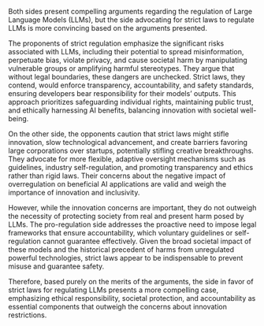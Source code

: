 Both sides present compelling arguments regarding the regulation of Large Language Models (LLMs), but the side advocating for strict laws to regulate LLMs is more convincing based on the arguments presented.

The proponents of strict regulation emphasize the significant risks associated with LLMs, including their potential to spread misinformation, perpetuate bias, violate privacy, and cause societal harm by manipulating vulnerable groups or amplifying harmful stereotypes. They argue that without legal boundaries, these dangers are unchecked. Strict laws, they contend, would enforce transparency, accountability, and safety standards, ensuring developers bear responsibility for their models’ outputs. This approach prioritizes safeguarding individual rights, maintaining public trust, and ethically harnessing AI benefits, balancing innovation with societal well-being.

On the other side, the opponents caution that strict laws might stifle innovation, slow technological advancement, and create barriers favoring large corporations over startups, potentially stifling creative breakthroughs. They advocate for more flexible, adaptive oversight mechanisms such as guidelines, industry self-regulation, and promoting transparency and ethics rather than rigid laws. Their concerns about the negative impact of overregulation on beneficial AI applications are valid and weigh the importance of innovation and inclusivity.

However, while the innovation concerns are important, they do not outweigh the necessity of protecting society from real and present harm posed by LLMs. The pro-regulation side addresses the proactive need to impose legal frameworks that ensure accountability, which voluntary guidelines or self-regulation cannot guarantee effectively. Given the broad societal impact of these models and the historical precedent of harms from unregulated powerful technologies, strict laws appear to be indispensable to prevent misuse and guarantee safety.

Therefore, based purely on the merits of the arguments, the side in favor of strict laws for regulating LLMs presents a more compelling case, emphasizing ethical responsibility, societal protection, and accountability as essential components that outweigh the concerns about innovation restrictions.